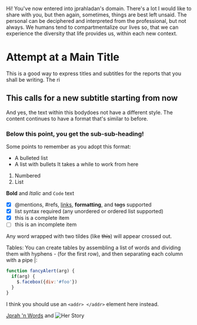 Hi! You've now entered into jprahladan's domain. There's a lot I would like to share with you, but then again, sometimes, things are best left unsaid. The personal can be deciphered and interpreted from the professional, but not always. We humans tend to compartmentalize our lives so, that we can experience the diversity that life provides us, within each new context. 

# Attempt at a Main Title

This is a good way to express titles and subtitles for the reports that you shall be writing. The ri
## This calls for a new subtitle starting from now
And yes, the text within this bodydoes not have a different style. The content continues to have a format that's similar to before. 

### Below this point, you get the sub-sub-heading!
Some points to remember as you adopt this format:
- A bulleted list
- A list with bullets
It takes a while to work from here
1. Numbered
2. List

**Bold** and _Italic_ and `Code` text

- [x] @mentions, #refs, [links](), **formatting**, and <del>tags</del> supported
- [x] list syntax required (any unordered or ordered list supported)
- [x] this is a complete item
- [ ] this is an incomplete item

Any word wrapped with two tildes (like ~~this~~) will appear crossed out.

Tables: 
You can create tables by assembling a list of words and dividing them with hyphens - (for the first row), and then separating each column with a pipe |:

```javascript
function fancyAlert(arg) {
  if(arg) {
    $.facebox({div:'#foo'})
  }
}
```

I think you should use an `<addr> </addr>` element here instead.

[Jprah 'n Words](http://jprahnwords.blogspot.com/2006/) and ![Her Story](https://www.rawpixel.com/image/421160/mandore-player-histoire-de-lart-egyptien-1878-emile-prisse-davennes-1807-1879-digitally-enhancedsrc)
